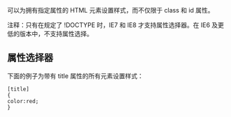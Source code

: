 可以为拥有指定属性的 HTML 元素设置样式，而不仅限于 class 和 id 属性。

注释：只有在规定了 !DOCTYPE 时，IE7 和 IE8 才支持属性选择器。在 IE6 及更低的版本中，不支持属性选择。

## 属性选择器

下面的例子为带有 title 属性的所有元素设置样式：

```
[title]
{
color:red;
}
```

